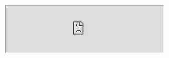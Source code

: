<html lang="en">
<header>
  <!-- TL;DR -->
</header>
<head>
</head>
<body>
  <iframe src="https://drive.google.com/file/d/1K6WX1kGNql3nvvAZFDCYrL613Ctd1mUv/preview" width="100%" aria-hidden="false" tabindex="0"></iframe>
</body>
</html>
    
